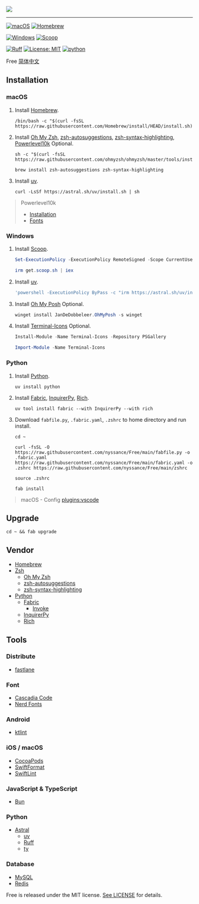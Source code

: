 <picture>
  <source media="(prefers-color-scheme: dark)" srcset="https://readme-typing-svg.demolab.com?Line+all+my+ducks+up+in+a+row~;%E4%BA%95%E4%BA%95%E5%85%AE%E5%85%B6%E6%9C%89%E7%90%86%E4%B9%9F~&font=Noto+Sans&size=24&color=FFFFFF" />
  <img src="https://readme-typing-svg.demolab.com?lines=Line+all+my+ducks+up+in+a+row~;%E4%BA%95%E4%BA%95%E5%85%AE%E5%85%B6%E6%9C%89%E7%90%86%E4%B9%9F~&font=Noto+Sans&size=24&color=000000" />
</picture>

---

[![macOS](https://img.shields.io/badge/macOS_26-4f4f4f?style=for-the-badge&logo=apple)](https://www.apple.com/macos/macos-sequoia/)
[![Homebrew](https://img.shields.io/badge/Homebrew-2d2a25?style=for-the-badge&logo=homebrew)](https://brew.sh)

[![Windows](https://img.shields.io/badge/Windows_11-0078d4?style=for-the-badge&logo=windows11)](https://www.microsoft.com/windows)
[![Scoop](https://img.shields.io/badge/Scoop-white?style=for-the-badge)](https://scoop.sh)

[![Ruff](https://img.shields.io/endpoint?url=https://raw.githubusercontent.com/astral-sh/ruff/main/assets/badge/v2.json)](https://github.com/astral-sh/ruff)
[![License: MIT](https://img.shields.io/badge/license-MIT-green)](https://opensource.org/licenses/MIT)
[![python](https://img.shields.io/badge/python-3.13-3776AB)](https://www.python.org)

Free [简体中文](https://github.com/nyssance/Free/blob/main/README-zh_CN.md)

## Installation

### macOS

1. Install [Homebrew].

    ```shell
    /bin/bash -c "$(curl -fsSL https://raw.githubusercontent.com/Homebrew/install/HEAD/install.sh)"
    ```

2. Install [Oh My Zsh], [zsh-autosuggestions], [zsh-syntax-highlighting], [Powerlevel10k] Optional.

    ```shell
    sh -c "$(curl -fsSL https://raw.githubusercontent.com/ohmyzsh/ohmyzsh/master/tools/install.sh)"
    ```

    ```shell
    brew install zsh-autosuggestions zsh-syntax-highlighting
    ```

3. Install [uv].

    ```shell
    curl -LsSf https://astral.sh/uv/install.sh | sh
    ```

> Powerlevel10k
>
> - [Installation](https://github.com/romkatv/powerlevel10k?tab=readme-ov-file#installation)
> - [Fonts](https://github.com/romkatv/powerlevel10k/tree/master?tab=readme-ov-file#fonts)

### Windows

1. Install [Scoop].

    ```powershell
    Set-ExecutionPolicy -ExecutionPolicy RemoteSigned -Scope CurrentUser
    ```

    ```powershell
    irm get.scoop.sh | iex
    ```

2. Install [uv].

    ```powershell
    'powershell -ExecutionPolicy ByPass -c "irm https://astral.sh/uv/install.ps1 | iex"'
    ```

3. Install [Oh My Posh] Optional.

    ```powershell
    winget install JanDeDobbeleer.OhMyPosh -s winget
    ```

4. Install [Terminal-Icons] Optional.

    ```powershell
    Install-Module -Name Terminal-Icons -Repository PSGallery
    ```

    ```powershell
    Import-Module -Name Terminal-Icons
    ```

### Python

1. Install [Python].

    ```shell
    uv install python
    ```

2. Install [Fabric], [InquirerPy], [Rich].

    ```shell
    uv tool install fabric --with InquirerPy --with rich
    ```

3. Download `fabfile.py`, `.fabric.yaml`, `.zshrc` to home directory and run install.

    ```shell
    cd ~
    ```

    ```shell
    curl -fsSL -O https://raw.githubusercontent.com/nyssance/Free/main/fabfile.py -o .fabric.yaml https://raw.githubusercontent.com/nyssance/Free/main/fabric.yaml -o .zshrc https://raw.githubusercontent.com/nyssance/Free/main/zshrc
    ```

    ```shell
    source .zshrc
    ```

    ```shell
    fab install
    ```

  > macOS - Config [plugins:vscode](https://github.com/ohmyzsh/ohmyzsh/tree/master/plugins/vscode)

## Upgrade

```shell
cd ~ && fab upgrade
```

## Vendor

- [Homebrew]
- [Zsh](https://www.zsh.org)
  - [Oh My Zsh]
  - [zsh-autosuggestions]
  - [zsh-syntax-highlighting]
- [Python]
  - [Fabric]
    - [Invoke](https://www.pyinvoke.org)
  - [InquirerPy]
  - [Rich]

## Tools

### Distribute

- [fastlane](https://fastlane.tools)

### Font

- [Cascadia Code](https://github.com/microsoft/cascadia-code)
- [Nerd Fonts](https://www.nerdfonts.com)

### Android

- [ktlint](https://github.com/pinterest/ktlint)

### iOS / macOS

- [CocoaPods](https://cocoapods.org)
- [SwiftFormat](https://github.com/nicklockwood/SwiftFormat)
- [SwiftLint](https://github.com/realm/SwiftLint)

### JavaScript & TypeScript

- [Bun](https://bun.sh)

### Python

- [Astral](https://astral.sh)
  - [uv]
  - [Ruff](https://astral.sh/ruff)
  - [ty](https://github.com/astral-sh/ty)

### Database

- [MySQL](https://www.mysql.com)
- [Redis](https://redis.io)

Free is released under the MIT license. [See LICENSE](https://github.com/nyssance/Free/blob/main/LICENSE) for details.

[HomeBrew]: https://brew.sh
[Oh My Zsh]: https://ohmyz.sh
[zsh-autosuggestions]: https://github.com/zsh-users/zsh-autosuggestions
[zsh-syntax-highlighting]: https://github.com/zsh-users/zsh-syntax-highlighting
[Powerlevel10k]: https://github.com/romkatv/powerlevel10k

[Scoop]: https://scoop.sh
[Oh My Posh]: https://ohmyposh.dev
[Terminal-Icons]: https://github.com/devblackops/Terminal-Icons

[Python]: https://www.python.org
[uv]: https://astral.sh/uv
[Fabric]: https://www.fabfile.org
[InquirerPy]: https://github.com/kazhala/InquirerPy
[Rich]: https://github.com/Textualize/rich
